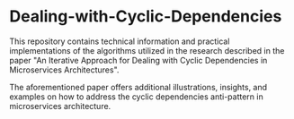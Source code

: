 # Dealing-with-Cyclic-Dependencies
This repository contains technical information and practical implementations of the algorithms utilized in the research described in the paper "An Iterative Approach for Dealing with Cyclic Dependencies in Microservices Architectures".

The aforementioned paper offers additional illustrations, insights, and examples on how to address the cyclic dependencies anti-pattern in microservices architecture.
